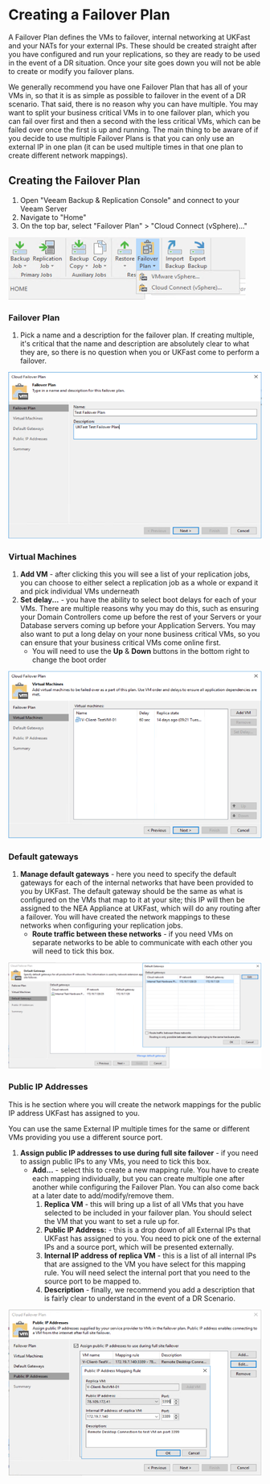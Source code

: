 # Creating a Failover Plan

A Failover Plan defines the VMs to failover, internal networking at UKFast and your NATs for your external IPs. These should be created straight after you have configured and run your replications, so they are ready to be used in the event of a DR situation. Once your site goes down you will not be able to create or modify you failover plans.

We generally recommend you have one Failover Plan that has all of your VMs in, so that it is as simple as possible to failover in the event of a DR scenario. That said, there is no reason why you can have multiple. You may want to split your business critical VMs in to one failover plan, which you can fail over first and then a second with the less critical VMs, which can be failed over once the first is up and running. The main thing to be aware of if you decide to use multiple Failover Plans is that you can only use an external IP in one plan (it can be used multiple times in that one plan to create different network mappings).

## Creating the Failover Plan
1. Open "Veeam Backup & Replication Console" and connect to your Veeam Server
2. Navigate to "Home"
3. On the top bar, select "Failover Plan" > "Cloud Connect (vSphere)..."

![Create Veeam Failover Plan](files/createfailoverplan/createfailoverplan.png)

### Failover Plan
1. Pick a name and a description for the failover plan. If creating multiple, it's critical that the name and description are absolutely clear to what they are, so there is no question when you or UKFast come to perform a failover.

![Create Veeam Failover Plan - Failover Plan](files/createfailoverplan/createfailoverplan_failoverplan.png)

### Virtual Machines

1. **Add VM** - after clicking this you will see a list of your replication jobs, you can choose to either select a replication job as a whole or expand it and pick individual VMs underneath
2. **Set delay...** - you have the ability to select boot delays for each of your VMs. There are multiple reasons why you may do this, such as ensuring your Domain Controllers come up before the rest of your Servers or your Database servers coming up before your Application Servers. You may also want to put a long delay on your none business critical VMs, so you can ensure that your business critical VMs come online first.
    * You will need to use the **Up** & **Down** buttons in the bottom right to change the boot order

![Create Veeam Failover Plan - Virtual Machines](files/createfailoverplan/createfailoverplan_virtualmachines.png)

### Default gateways

1. **Manage default gateways** - here you need to specify the default gateways for each of the internal networks that have been provided to you by UKFast. The default gateway should be the same as what is configured on the VMs that map to it at your site; this IP will then be assigned to the NEA Appliance at UKFast, which will do any routing after a failover. You will have created the network mappings to these networks when configuring your replication jobs. 
    * **Route traffic between these networks** - if you need VMs on separate networks to be able to communicate with each other you will need to tick this box.


![Create Veeam Failover Plan - Default Gateways](files/createfailoverplan/createfailoverplan_defaultgateways.png)

### Public IP Addresses

This is he section where you will create the network mappings for the public IP address UKFast has assigned to you. 

You can use the same External IP multiple times for the same or different VMs providing you use a different source port. 

1. **Assign public IP addresses to use during full site failover** - if you need to assign public IPs to any VMs, you need to tick this box.
    * **Add...** - select this to create a new mapping rule. You have to create each mapping individually, but you can create multiple one after another while configuring the Failover Plan. You can also come back at a later date to add/modify/remove them.
        1. **Replica VM** - this will bring up a list of all VMs that you have selected to be included in your failover plan. You should select the VM that you want to set a rule up for.
        2. **Public IP Address:** - this is a drop down of all External IPs that UKFast has assigned to you. You need to pick one of the external IPs and a source port, which will be presented externally.
        3. **Internal IP address of replica VM** - this is a list of all internal IPs that are assigned to the VM you have select for this mapping rule. You will need select the internal port that you need to the source port to be mapped to.
        4. **Description** - finally, we recommend you add a description that is fairly clear to understand in the event of a DR Scenario.

![Create Veeam Failover Plan - Public IP Addresses](files/createfailoverplan/createfailoverplan_publicipaddresses.png)

